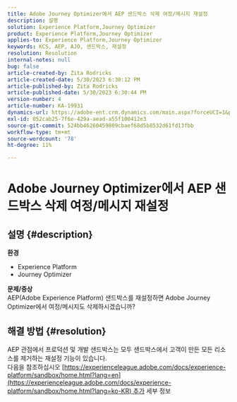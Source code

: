```yaml
---
title: Adobe Journey Optimizer에서 AEP 샌드박스 삭제 여정/메시지 재설정
description: 설명
solution: Experience Platform,Journey Optimizer
product: Experience Platform,Journey Optimizer
applies-to: Experience Platform,Journey Optimizer
keywords: KCS, AEP, AJO, 샌드박스, 재설정
resolution: Resolution
internal-notes: null
bug: false
article-created-by: Zita Rodricks
article-created-date: 5/30/2023 6:30:12 PM
article-published-by: Zita Rodricks
article-published-date: 5/30/2023 6:30:44 PM
version-number: 4
article-number: KA-19931
dynamics-url: https://adobe-ent.crm.dynamics.com/main.aspx?forceUCI=1&pagetype=entityrecord&etn=knowledgearticle&id=297e2603-18ff-ed11-8f6e-6045bd006b25
exl-id: 052cab25-7f6e-429a-aead-a55f100412e3
source-git-commit: 524bb46260459809cbaef68d5b8532d61fd13fbb
workflow-type: tm+mt
source-wordcount: '78'
ht-degree: 11%

---
```


# Adobe Journey Optimizer에서 AEP 샌드박스 삭제 여정/메시지 재설정

## 설명 {#description}

<b>환경</b>
- Experience Platform
- Journey Optimizer

<b>문제/증상</b><br>AEP(Adobe Experience Platform) 샌드박스를 재설정하면 Adobe Journey Optimizer에서 여정/메시지도 삭제하시겠습니까?

## 해결 방법 {#resolution}

AEP 관점에서 프로덕션 및 개발 샌드박스는 모두 샌드박스에서 고객이 만든 모든 리소스를 제거하는 재설정 기능이 있습니다.<br>
다음을 참조하십시오 [https://experienceleague.adobe.com/docs/experience-platform/sandbox/home.html?lang=en](https://experienceleague.adobe.com/docs/experience-platform/sandbox/home.html?lang=ko-KR) 추가 세부 정보
